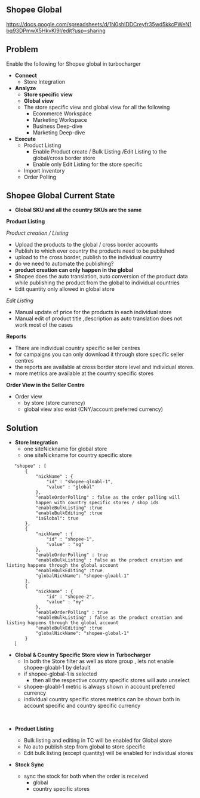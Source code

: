 Shopee Global
---
https://docs.google.com/spreadsheets/d/1N0shIDDCreyfr35wd5kkcPWeN1bq93DPmwX5HkvKl9I/edit?usp=sharing

Problem
---

Enable the following for Shopee global in turbocharger

- **Connect** 
  - Store Integration
- **Analyze**
   - **Store specific view**  
   - **Global view**
   - The store specific view and global view for all the following 
     - Ecommerce Workspace
     - Marketing Workspace
     - Business Deep-dive 
     - Marketing Deep-dive 
- **Execute** 
  - Product Listing
    - Enable Product create / Bulk Listing /Edit Listing to the global/cross border store
    - Enable only Edit Listing for the store specific
  - Import Inventory
  - Order Polling

Shopee Global Current State 
---
- **Global SKU and all the country SKUs are the same**

**Product Listing**

*Product creation / Listing*
- Upload the products to the global / cross border accounts
- Publish to which ever country the products need to be published
- upload to the cross border, publish to the individual country
- do we need to automate the publishing? 
- **product creation can only happen in the global**
- Shopee does the auto translation, auto conversion of the product data while publishing the product from the global to individual countries
- Edit quantity only allowed in global store

*Edit Listing*
- Manual update of price for the products in each individual store
- Manual edit of product title ,description as auto translation does not work most of the cases 

**Reports**
- There are individual country specific seller centres 
- for campaigns you can only download it through store specific seller centres
- the reports are available at cross border store level and individual stores.
- more metrics are available at the country specific stores 

**Order View in the Seller Centre**	
- Order view 
  - by store (store currency)
  - global view also exist (CNY/account preferred currency)

Solution
---

- **Store Integration**
  - one siteNickname for global store
  - one siteNickname for country specific store 
 ```
    "shopee" : [
        {
            "nickName" : {
                "id" : "shopee-gloabl-1",
                "value" : "global"
            },
            "enableOrderPolling" : false as the order polling will 
            happen with country specific stores / shop ids
            "enableBulkListing" :true
            "enableBulkEditing" :true
            "isGlobal": true
        },
        {
            "nickName" : {
                "id" : "shopee-1",
                "value" : "sg"
            },
            "enableOrderPolling" : true 
            "enableBulkListing" : false as the product creation and listing happens through the global account
            "enableBulkEditing" :true
            "globalNickName": "shopee-gloabl-1"
        },
        {
            "nickName" : {
                "id" : "shopee-2",
                "value" : "my"
            },
            "enableOrderPolling" : true 
            "enableBulkListing" : false as the product creation and listing happens through the global account
            "enableBulkEditing" :true
            "globalNickName": "shopee-global-1"
        }
    ]
```

- **Global & Country Specific Store view in Turbocharger**
  - In both the Store filter as well as store group , lets not enable shopee-gloabl-1 by default
  - if shopee-global-1 is selected 
    - then all the respective country specific stores will auto unselect
  - shopee-gloabl-1 metric is always shown in account preferred currency
  - individual country specific stores metrics can be shown both in account specific and country specific currency
 <br/> 

- **Product Listing**
  -  Bulk listing and editing in TC will be enabled for Global store 
  -  No auto publish step from global to store specific 
  -  Edit bulk listing (except quantity) will be enabled for individual stores

- **Stock Sync**
  - sync the stock for both when the order is received
    - global
    - country specific stores 
